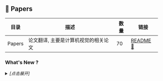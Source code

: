 ## :book: Papers

| 目录 | 描述 | 数量 | 链接 |
| --- | --- | --- | --- |
| Papers | 论文翻译, 主要是计算机视觉的相关论文 | 70 | [README :link:](<./Papers/README.md>) |
### What's New ?

<details><summary><em>[点击展开]</em></summary>
<br>

- 2024-03-06 [README.md](<README.md>)
- 2024-03-06 [A COMPREHENSIVE REVIEW OF YOLO-FROM YOLOV1 AND BEYOND.md](<Detection/A COMPREHENSIVE REVIEW OF YOLO-FROM YOLOV1 AND BEYOND.md>)
- 2024-02-29 [DINOv2.md](<Detection/DINOv2.md>)
- 2024-02-23 [A Survey on Visual Transformer.md](<Transformer/A Survey on Visual Transformer.md>)
- 2024-02-23 [Transformers in Vision—A Survey.md](<Transformer/Transformers in Vision—A Survey.md>)
- 2024-02-22 [FiT.md](<Diffusion/FiT.md>)
- 2024-02-22 [DiTs.md](<Diffusion/DiTs.md>)
- 2024-02-06 [VGG.md](<Classification/VGG.md>)
- 2024-02-01 [PhotoMaker.md](<ImageGeneration/PhotoMaker.md>)
- 2024-01-18 [CAM.md](<CAM/CAM.md>)
- 2023-11-20 [R-CNN.md](<Detection/R-CNN.md>)
- 2023-11-20 [Fast R-CNN.md](<Detection/Fast R-CNN.md>)
- 2023-11-17 [Faster R-CNN.md](<Detection/Faster R-CNN.md>)
- 2023-11-15 [PatchCore.md](<AnomalyDetection/PatchCore.md>)
- 2023-10-31 [SimpleNet.md](<AnomalyDetection/SimpleNet.md>)
- 2023-09-16 [ResNet.md](<Classification/ResNet.md>)
- 2023-04-21 [StableDiffusion.md](<Diffusion/StableDiffusion.md>)
- 2023-04-21 [ControlNet.md](<Diffusion/ControlNet.md>)
- 2023-04-20 [DDPM.md](<Diffusion/DDPM.md>)
- 2023-04-17 [Segment Anything.md](<Segmentation/Segment Anything.md>)
- 2023-04-17 [GroupNormalization.md](<Normalization/GroupNormalization.md>)
- 2023-04-17 [GAN.md](<GAN/GAN.md>)
- 2023-04-17 [ESRGAN-9.jpg](<SuperResolution/pics/ESRGAN-9.jpg>)
- 2023-04-17 [ESRGAN-8.jpg](<SuperResolution/pics/ESRGAN-8.jpg>)
- 2023-04-17 [ESRGAN-7.jpg](<SuperResolution/pics/ESRGAN-7.jpg>)
- 2023-04-17 [ESRGAN-6.jpg](<SuperResolution/pics/ESRGAN-6.jpg>)
- 2023-04-17 [ESRGAN-5.jpg](<SuperResolution/pics/ESRGAN-5.jpg>)
- 2023-04-17 [ESRGAN-4.jpg](<SuperResolution/pics/ESRGAN-4.jpg>)
- 2023-04-17 [ESRGAN-3.jpg](<SuperResolution/pics/ESRGAN-3.jpg>)
- 2023-04-17 [ESRGAN-2.jpg](<SuperResolution/pics/ESRGAN-2.jpg>)
- 2023-04-17 [ESRGAN-10.jpg](<SuperResolution/pics/ESRGAN-10.jpg>)
- 2023-04-17 [ESRGAN-1.jpg](<SuperResolution/pics/ESRGAN-1.jpg>)
- 2023-04-17 [README.md](<SuperResolution/README.md>)
- 2023-04-17 [ESRGAN.md](<SuperResolution/ESRGAN.md>)
- 2023-04-17 [Towards Ghost-free Shadow Removal via Dual Hierarchical Aggregation Network and Shadow Matting GAN.md](<ShadowRemoval/Towards Ghost-free Shadow Removal via Dual Hierarchical Aggregation Network and Shadow Matting GAN.md>)
- 2023-04-17 [README.md](<ShadowRemoval/README.md>)
- 2023-04-17 [MAE-T-6.jpg](<SelfSupervised/pics/MAE-T-6.jpg>)
- 2023-04-17 [MAE-T-5.jpg](<SelfSupervised/pics/MAE-T-5.jpg>)
- 2023-04-17 [MAE-T-4.jpg](<SelfSupervised/pics/MAE-T-4.jpg>)
- 2023-04-17 [MAE-T-3.jpg](<SelfSupervised/pics/MAE-T-3.jpg>)
- 2023-04-17 [MAE-T-2.jpg](<SelfSupervised/pics/MAE-T-2.jpg>)
- 2023-04-17 [MAE-T-1.jpg](<SelfSupervised/pics/MAE-T-1.jpg>)
- 2023-04-17 [MAE-9.jpg](<SelfSupervised/pics/MAE-9.jpg>)
- 2023-04-17 [MAE-8.jpg](<SelfSupervised/pics/MAE-8.jpg>)
- 2023-04-17 [MAE-7.jpg](<SelfSupervised/pics/MAE-7.jpg>)
- 2023-04-17 [MAE-6.jpg](<SelfSupervised/pics/MAE-6.jpg>)
- 2023-04-17 [MAE-5.jpg](<SelfSupervised/pics/MAE-5.jpg>)
- 2023-04-17 [MAE-4.jpg](<SelfSupervised/pics/MAE-4.jpg>)
- 2023-04-17 [MAE-3.jpg](<SelfSupervised/pics/MAE-3.jpg>)
- 2023-04-17 [MAE-2.jpg](<SelfSupervised/pics/MAE-2.jpg>)
- 2023-04-17 [MAE-1.jpg](<SelfSupervised/pics/MAE-1.jpg>)
- 2023-04-17 [README.md](<SelfSupervised/README.md>)
- 2023-04-17 [MAE.md](<SelfSupervised/MAE.md>)
- 2023-04-17 [DeepLabv3Plus.md](<Segmentation/DeepLabv3Plus.md>)
- 2023-04-17 [DeepLabv3.md](<Segmentation/DeepLabv3.md>)
- 2023-04-17 [Transformer.md](<NLP/Transformer.md>)
- 2023-04-17 [StyleGAN3Editing.md](<GAN/StyleGAN3Editing.md>)
- 2023-04-17 [StyleGAN.md](<GAN/StyleGAN.md>)
- 2023-04-17 [SemanticStyleGAN.md](<GAN/SemanticStyleGAN.md>)
- 2023-04-17 [HyperStyle.md](<GAN/HyperStyle.md>)
- 2023-04-17 [GANgealing.md](<GAN/GANgealing.md>)
- 2023-04-17 [DatasetGAN.md](<GAN/DatasetGAN.md>)
- 2023-04-17 [yolov2.md](<Detection/yolov2.md>)
- 2023-04-17 [yolov1.md](<Detection/yolov1.md>)
- 2023-04-17 [README.md](<Deformation/README.md>)
- 2023-04-17 [MLS.md](<Deformation/MLS.md>)
- 2023-04-17 [Xception.md](<Classification/Xception.md>)
- 2023-04-17 [README.md](<Classification/README.md>)
- 2023-04-17 [MobileNet.md](<Classification/MobileNet.md>)
- 2023-04-17 [AlexNet.md](<Classification/AlexNet.md>)

</details>

